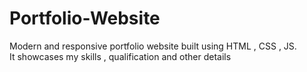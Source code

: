# Portfolio-Website
Modern and responsive portfolio website built using HTML , CSS , JS.
<br>
It showcases my skills , qualification and other details

